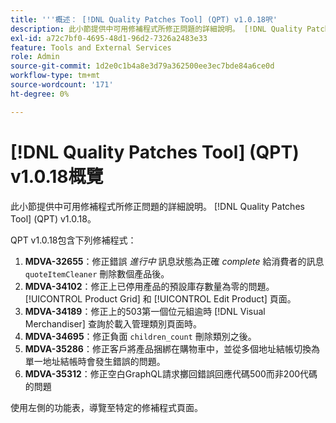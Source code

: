```yaml
---
title: '''概述： [!DNL Quality Patches Tool] (QPT) v1.0.18呎'
description: 此小節提供中可用修補程式所修正問題的詳細說明。 [!DNL Quality Patches Tool] (QPT) v1.0.18。
exl-id: a72c7bf0-4695-48d1-96d2-7326a2483e33
feature: Tools and External Services
role: Admin
source-git-commit: 1d2e0c1b4a8e3d79a362500ee3ec7bde84a6ce0d
workflow-type: tm+mt
source-wordcount: '171'
ht-degree: 0%

---
```


# [!DNL Quality Patches Tool] (QPT) v1.0.18概覽

此小節提供中可用修補程式所修正問題的詳細說明。 [!DNL Quality Patches Tool] (QPT) v1.0.18。

QPT v1.0.18包含下列修補程式：

1. **MDVA-32655**：修正錯誤 *進行中* 訊息狀態為正確 *complete* 給消費者的訊息 `quoteItemCleaner` 刪除數個產品後。
1. **MDVA-34102**：修正上已停用產品的預設庫存數量為零的問題。 [!UICONTROL Product Grid] 和 [!UICONTROL Edit Product] 頁面。
1. **MDVA-34189**：修正上的503第一個位元組逾時 [!DNL Visual Merchandiser] 查詢於載入管理類別頁面時。
1. **MDVA-34695**：修正負面 `children_count` 刪除類別之後。
1. **MDVA-35286**：修正客戶將產品捆綁在購物車中，並從多個地址結帳切換為單一地址結帳時會發生錯誤的問題。
1. **MDVA-35312**：修正空白GraphQL請求擲回錯誤回應代碼500而非200代碼的問題

使用左側的功能表，導覽至特定的修補程式頁面。
